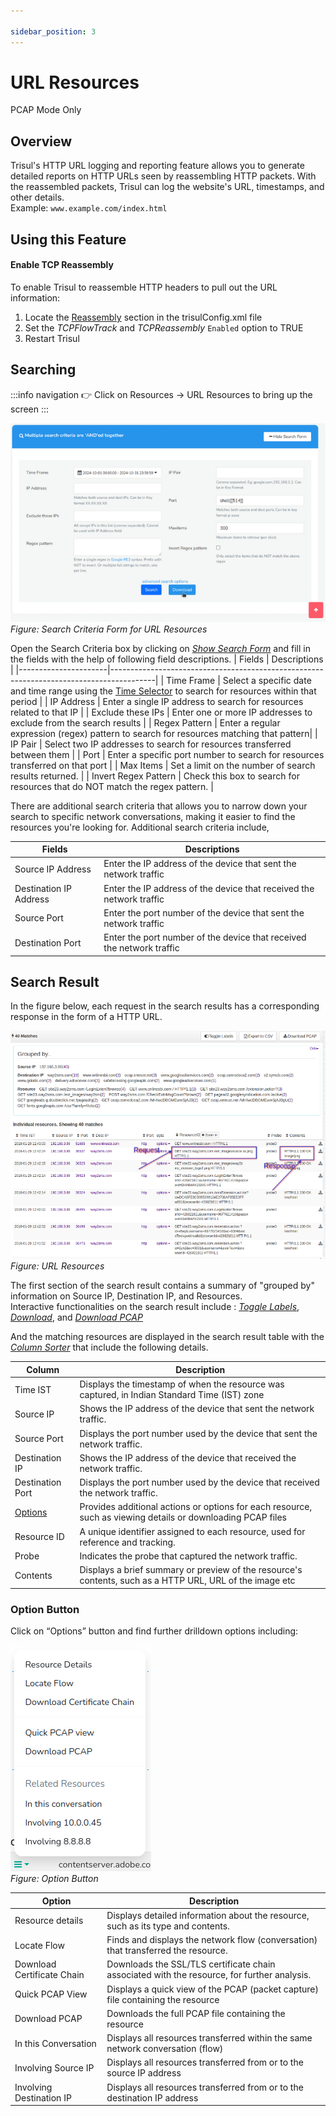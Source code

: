 ```yaml
---

sidebar_position: 3
---
```


# URL Resources
<span class="badge badge--primary">PCAP Mode Only</span>  
## Overview
Trisul's HTTP URL logging and reporting feature allows you to generate detailed reports on HTTP URLs seen by reassembling HTTP packets. With the reassembled packets, Trisul can log the website's URL, timestamps, and other details.  
Example: `www.example.com/index.html`

## Using this Feature

#### Enable TCP Reassembly

To enable Trisul to reassemble HTTP headers to pull out the URL information:

1. Locate the [Reassembly](/docs/ref/trisulconfig#reassembly)
   section in the trisulConfig.xml file
2. Set the *TCPFlowTrack* and *TCPReassembly* `Enabled` option to TRUE
3. Restart Trisul


## Searching

:::info navigation
:point_right: Click on Resources &rarr; URL Resources to bring up the screen
:::

![](images/resources_scform.png)
*Figure: Search Criteria Form for URL Resources*

Open the Search Criteria box by clicking on [*Show Search Form*](/docs/ug/ui/elements#hide-show-search-form) and fill in the fields with the help of following field descriptions.
| Fields               | Descriptions                                                                            |
|----------------------|-----------------------------------------------------------------------------------------|
| Time Frame           | Select a specific date and time range using the [Time Selector](/docs/ug/ui/elements#time-selector) to search for resources within that period                                                |
| IP Address           | Enter a single IP address to search for resources related to that IP                    |
| Exclude these IPs    | Enter one or more IP addresses to exclude from the search results                       |
| Regex Pattern        | Enter a regular expression (regex) pattern to search for resources matching that pattern|
| IP Pair              | Select two IP addresses to search for resources transferred between them                |
| Port                 | Enter a specific port number to search for resources transferred on that port           |
| Max Items            | Set a limit on the number of search results returned.                                   |
| Invert Regex Pattern | Check this box to search for resources that do NOT match the regex pattern.             |

There are additional search criteria that allows you to narrow down your search to specific network conversations, making it easier to find the resources you're looking for. Additional search criteria include,

| Fields                 | Descriptions                                                                           |
|------------------------|----------------------------------------------------------------------------------------|
| Source IP Address      | Enter the IP address of the device that sent the network traffic                       |
| Destination IP Address | Enter the IP address of the device that received the network traffic                   |
| Source Port            | Enter the port number of the device that sent the network traffic                      |
| Destination Port       | Enter the port number of the device that received the network traffic                  |

## Search Result

In the figure below, each request in the search results has a corresponding response in the form of a HTTP URL.

![](images/url_resources.png)  
*Figure: URL Resources*


The first section of the search result contains a summary of "grouped by" information on Source IP, Destination IP, and Resources.   
Interactive functionalities on the search result include : [*Toggle Labels*](/docs/ug/ui/elements#toggle-labels), [*Download*](/docs/ug/ui/elements#download-button), and [*Download PCAP*](/docs/ug/ui/elements#download-pcap-button)

And the matching resources are displayed in the search result table with the [*Column Sorter*](/docs/ug/ui/elements#column-sorter) that include the following details.

| Column           | Description                                                                                 |
|------------------|---------------------------------------------------------------------------------------------|
| Time IST         | Displays the timestamp of when the resource was captured, in Indian Standard Time (IST) zone|
| Source IP        | Shows the IP address of the device that sent the network traffic.                           |
| Source Port      | Displays the port number used by the device that sent the network traffic.                  |
| Destination IP   | Shows the IP address of the device that received the network traffic.                       |
| Destination Port | Displays the port number used by the device that received the network traffic.              |
| [Options](/docs/ug/resources/dns#option-button)          | Provides additional actions or options for each resource, such as viewing details or downloading PCAP files                                                      |
| Resource ID      | A unique identifier assigned to each resource, used for reference and tracking.             |
| Probe            | Indicates the probe that captured the network traffic.                                      |
| Contents         | Displays a brief summary or preview of the resource's contents, such as a HTTP URL, URL of the image etc |

### Option Button

Click on “Options” button and find further drilldown options including:

![](images/optionsbutton.png)  
*Figure: Option Button*

| Option                     | Description                                                                       |
|----------------------------|-----------------------------------------------------------------------------------|
| Resource details           | Displays detailed information about the resource, such as its type and contents.  |
| Locate Flow                | Finds and displays the network flow (conversation) that transferred the resource. |
| Download Certificate Chain | Downloads the SSL/TLS certificate chain associated with the resource, for further analysis.                                                                                                        |
| Quick PCAP View            | Displays a quick view of the PCAP (packet capture) file containing the resource   |
| Download PCAP              | Downloads the full PCAP file containing the resource                              |
| In this Conversation       | Displays all resources transferred within the same network conversation (flow)    |
| Involving Source IP        | Displays all resources transferred from or to the source IP address               |
| Involving Destination IP   | Displays all resources transferred from or to the destination IP address          |
